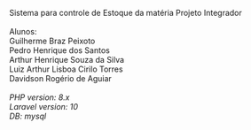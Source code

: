 Sistema para controle de Estoque da matéria Projeto Integrador
<br>
<br>
Alunos:
<br>
Guilherme Braz Peixoto
<br>
Pedro Henrique dos Santos
<br>
Arthur Henrique Souza da Silva
<br>
Luiz Arthur Lisboa Cirilo Torres
<br>
Davidson Rogério de Aguiar
<br>
<br>
*PHP version: 8.x*
<br>
*Laravel version: 10*
<br>
*DB: mysql*

